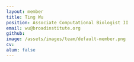 ```yaml
---
layout: member
title: Ting Wu
position: Associate Computational Biologist II
email: wu@broadinstitute.org
github: 
image: /assets/images/team/default-member.png
cv:
alum: false
---
```


